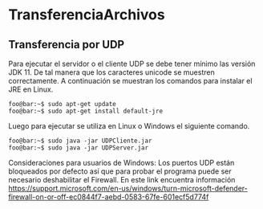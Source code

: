 # TransferenciaArchivos

## Transferencia por UDP

Para ejecutar el servidor o el cliente UDP se debe tener mínimo las versión JDK 11. De tal manera que los caracteres unicode se muestren correctamente. A continuación se muestran los comandos para instalar el JRE en Linux.

```console
foo@bar:~$ sudo apt-get update
foo@bar:~$ sudo apt-get install default-jre
```
Luego para ejecutar se utiliza en Linux o Windows el siguiente comando.

```console
foo@bar:~$ sudo java -jar UDPCliente.jar
foo@bar:~$ sudo java -jar UDPServer.jar
```
Consideraciones para usuarios de Windows: Los puertos UDP están bloqueados por defecto así que para probar el programa puede ser necesario deshabilitar el Firewall. En este link encuentra información https://support.microsoft.com/en-us/windows/turn-microsoft-defender-firewall-on-or-off-ec0844f7-aebd-0583-67fe-601ecf5d774f
